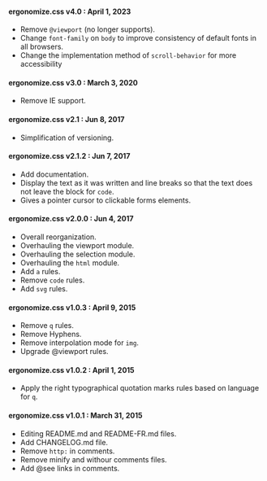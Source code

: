 #### ergonomize.css v4.0 : April 1, 2023

* Remove `@viewport` (no longer supports).
* Change `font-family` on `body` to improve consistency of default fonts in all browsers.
* Change the implementation method of `scroll-behavior` for more accessibility

#### ergonomize.css v3.0 : March 3, 2020

* Remove IE support.

#### ergonomize.css v2.1 : Jun 8, 2017

* Simplification of versioning.

#### ergonomize.css v2.1.2 : Jun 7, 2017

* Add documentation.
* Display the text as it was written and line breaks so that the text does not leave the block for `code`.
* Gives a pointer cursor to clickable forms elements.

#### ergonomize.css v2.0.0 : Jun 4, 2017

* Overall reorganization.
* Overhauling the viewport module.
* Overhauling the selection module.
* Overhauling the `html` module.
* Add `a` rules.
* Remove `code` rules.
* Add `svg` rules.

#### ergonomize.css v1.0.3 : April 9, 2015

* Remove `q` rules.
* Remove Hyphens.
* Remove interpolation mode for `img`.
* Upgrade @viewport rules.

#### ergonomize.css v1.0.2 : April 1, 2015

* Apply the right typographical quotation marks rules based on language for `q`.

#### ergonomize.css v1.0.1 : March 31, 2015

* Editing README.md and README-FR.md files.
* Add CHANGELOG.md file.
* Remove `http:` in comments.
* Remove minify and withour comments files.
* Add @see links in comments.